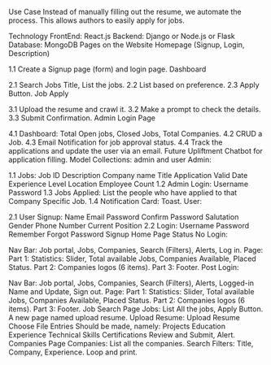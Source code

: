 Use Case
Instead of manually filling out the resume, we automate the process. This allows authors to easily apply for jobs.

Technology
FrontEnd: React.js
Backend: Django or Node.js or Flask
Database: MongoDB
Pages on the Website
Homepage (Signup, Login, Description)

1.1 Create a Signup page (form) and login page.
Dashboard

2.1 Search Jobs Title, List the jobs.
2.2 List based on preference.
2.3 Apply Button.
Job Apply

3.1 Upload the resume and crawl it.
3.2 Make a prompt to check the details.
3.3 Submit Confirmation.
Admin Login Page

4.1 Dashboard: Total Open jobs, Closed Jobs, Total Companies.
4.2 CRUD a Job.
4.3 Email Notification for job approval status.
4.4 Track the applications and update the user via an email.
Future Upliftment
Chatbot for application filling.
Model
Collections: admin and user
Admin:

1.1 Jobs:
Job ID
Description
Company name
Title
Application Valid Date
Experience Level
Location
Employee Count
1.2 Admin Login:
Username
Password
1.3 Jobs Applied: List the people who have applied to that Company Specific Job.
1.4 Notification Card: Toast.
User:

2.1 User Signup:
Name
Email
Password
Confirm Password
Salutation
Gender
Phone Number
Current Position
2.2 Login:
Username
Password
Remember
Forgot Password
Signup
Home Page
Status No Login:

Nav Bar: Job portal, Jobs, Companies, Search (Filters), Alerts, Log in.
Page:
Part 1: Statistics: Slider, Total available Jobs, Companies Available, Placed Status.
Part 2: Companies logos (6 items).
Part 3: Footer.
Post Login:

Nav Bar: Job portal, Jobs, Companies, Search (Filters), Alerts, Logged-in Name and Update, Sign out.
Page:
Part 1: Statistics: Slider, Total available Jobs, Companies Available, Placed Status.
Part 2: Companies logos (6 items).
Part 3: Footer.
Job Search Page
Jobs: List All the jobs, Apply Button.
A new page named upload resume.
Upload Resume:
Upload Resume Choose File
Entries Should be made, namely:
Projects
Education
Experience
Technical Skills
Certifications
Review and Submit, Alert.
Companies Page
Companies: List all the companies.
Search
Filters: Title, Company, Experience.
Loop and print.